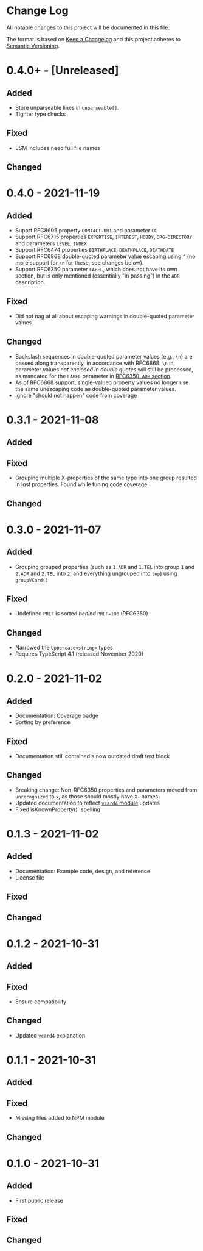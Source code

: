 # Change Log

All notable changes to this project will be documented in this file.

The format is based on [Keep a Changelog](https://keepachangelog.com/) and this
project adheres to [Semantic Versioning](https://semver.org/).

# 0.4.0+ - [Unreleased]

## Added

- Store unparseable lines in `unparseable[]`.
- Tighter type checks

## Fixed

- ESM includes need full file names

## Changed

# 0.4.0 - 2021-11-19

## Added

- Suport RFC8605 property `CONTACT-URI` and parameter `CC`
- Support RFC6715 properties `EXPERTISE`, `INTEREST`, `HOBBY`, `ORG-DIRECTORY`
  and parameters `LEVEL`, `INDEX`
- Support RFC6474 properties `BIRTHPLACE`, `DEATHPLACE`, `DEATHDATE`
- Support RFC6868 double-quoted parameter value escaping using `^` (no more
  support for `\n` for these, see changes below).
- Support RFC6350 parameter `LABEL`, which does not have its own section, but is
  only mentioned (essentially "in passing") in the `ADR` description.

## Fixed

- Did not nag at all about escaping warnings in double-quoted parameter values

## Changed

- Backslash sequences in double-quoted parameter values (e.g., `\n`) are passed
  along transparently, in accordance with RFC6868. `\n` in parameter values _not
  enclosed in double quotes_ will still be processed, as mandated for the
  `LABEL` parameter in
  [RFC6350, `ADR` section](https://datatracker.ietf.org/doc/html/rfc6350#section-6.3.1).
- As of RFC6868 support, single-valued property values no longer use the same
  unescaping code as double-quoted parameter values.
- Ignore "should not happen" code from coverage

# 0.3.1 - 2021-11-08

## Added

## Fixed

- Grouping multiple X-properties of the same type into one group resulted in
  lost properties. Found while tuning code coverage.

## Changed

# 0.3.0 - 2021-11-07

## Added

- Grouping grouped properties (such as `1.ADR` and `1.TEL` into group `1` and
  `2.ADR` and `2.TEL` into `2`, and everything ungrouped into `top`) using
  `groupVCard()`

## Fixed

- Undefined `PREF` is sorted _behind_ `PREF=100` (RFC6350)

## Changed

- Narrowed the `Uppercase<string>` types
- Requires TypeScript 4.1 (released November 2020)

# 0.2.0 - 2021-11-02

## Added

- Documentation: Coverage badge
- Sorting by preference

## Fixed

- Documentation still contained a now outdated draft text block

## Changed

- Breaking change: Non-RFC6350 properties and parameters moved from
  `unrecognized` to `x`, as those should mostly have `X-` names
- Updated documentation to reflect
  [`vcard4` module](https://github.com/kelseykm/vcard4) updates
- Fixed ìsKnownProperty()` spelling

# 0.1.3 - 2021-11-02

## Added

- Documentation: Example code, design, and reference
- License file

## Fixed

## Changed

# 0.1.2 - 2021-10-31

## Added

## Fixed

- Ensure compatibility

## Changed

- Updated `vcard4` explanation

# 0.1.1 - 2021-10-31

## Added

## Fixed

- Missing files added to NPM module

## Changed

# 0.1.0 - 2021-10-31

## Added

- First public release

## Fixed

## Changed
